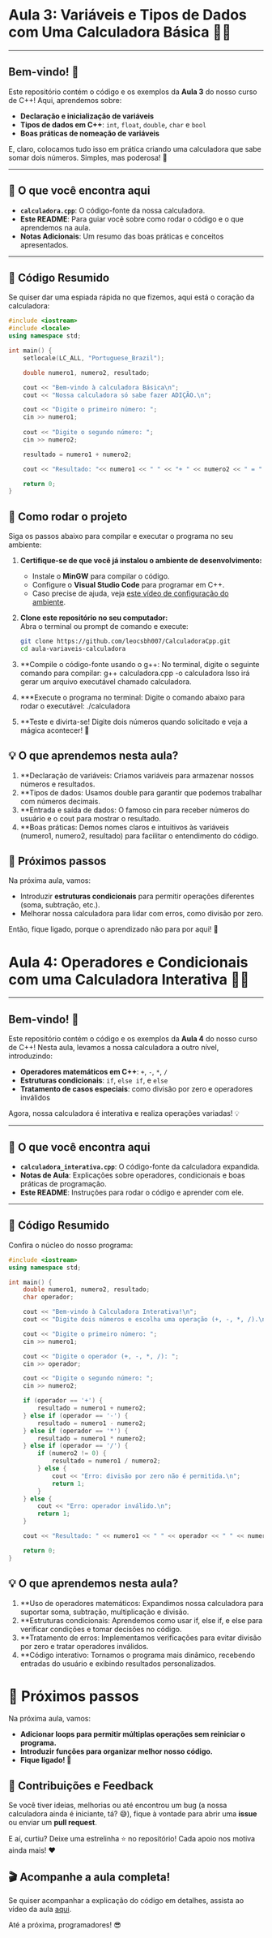 ﻿# **Aula 3: Variáveis e Tipos de Dados com Uma Calculadora Básica** 🎥🧮  

---

## **Bem-vindo! 👋**  
Este repositório contém o código e os exemplos da **Aula 3** do nosso curso de C++! Aqui, aprendemos sobre:  
- **Declaração e inicialização de variáveis**  
- **Tipos de dados em C++**: `int`, `float`, `double`, `char` e `bool`  
- **Boas práticas de nomeação de variáveis**  

E, claro, colocamos tudo isso em prática criando uma calculadora que sabe somar dois números. Simples, mas poderosa! 💪  

---

## **📂 O que você encontra aqui**  
- **`calculadora.cpp`**: O código-fonte da nossa calculadora.  
- **Este README**: Para guiar você sobre como rodar o código e o que aprendemos na aula.  
- **Notas Adicionais**: Um resumo das boas práticas e conceitos apresentados.  

---

## **📜 Código Resumido**  
Se quiser dar uma espiada rápida no que fizemos, aqui está o coração da calculadora:  
```cpp
#include <iostream>
#include <locale>
using namespace std;

int main() {
    setlocale(LC_ALL, "Portuguese_Brazil");

    double numero1, numero2, resultado;   

    cout << "Bem-vindo à calculadora Básica\n";
    cout << "Nossa calculadora só sabe fazer ADIÇÃO.\n";    

    cout << "Digite o primeiro número: ";
    cin >> numero1;    
    
    cout << "Digite o segundo número: ";
    cin >> numero2;

    resultado = numero1 + numero2;

    cout << "Resultado: "<< numero1 << " " << "+ " << numero2 << " = " << resultado;

    return 0;
}
```
## **🚀 Como rodar o projeto**  
Siga os passos abaixo para compilar e executar o programa no seu ambiente:

1. **Certifique-se de que você já instalou o ambiente de desenvolvimento:**  
   - Instale o **MinGW** para compilar o código.  
   - Configure o **Visual Studio Code** para programar em C++.  
   - Caso precise de ajuda, veja [este vídeo de configuração do ambiente](https://youtu.be/G6xZPDyIOGg?si=7YbG8BEMys9wDRpq).

2. **Clone este repositório no seu computador:**  
   Abra o terminal ou prompt de comando e execute:  
   ```bash
   git clone https://github.com/leocsbh007/CalculadoraCpp.git
   cd aula-variaveis-calculadora

3. **Compile o código-fonte usando o g++:
    No terminal, digite o seguinte comando para compilar:
    g++ calculadora.cpp -o calculadora
    Isso irá gerar um arquivo executável chamado calculadora.

4. ***Execute o programa no terminal:
    Digite  o comando abaixo para rodar o executável:
    ./calculadora
   
6. **Teste e divirta-se!
Digite dois números quando solicitado e veja a mágica acontecer! 🎉


## **💡 O que aprendemos nesta aula?**

1. **Declaração de variáveis: Criamos variáveis para armazenar nossos números e resultados.
2. **Tipos de dados: Usamos double para garantir que podemos trabalhar com números decimais.
3. **Entrada e saída de dados: O famoso cin para receber números do usuário e o cout para mostrar o resultado.
4. **Boas práticas: Demos nomes claros e intuitivos às variáveis (numero1, numero2, resultado) para facilitar o entendimento do código.


## **🔧 Próximos passos**  
Na próxima aula, vamos:  

- Introduzir **estruturas condicionais** para permitir operações diferentes (soma, subtração, etc.).  
- Melhorar nossa calculadora para lidar com erros, como divisão por zero.  

Então, fique ligado, porque o aprendizado não para por aqui! 🚀  



# **Aula 4: Operadores e Condicionais com uma Calculadora Interativa** 🎥🧮  

---

## **Bem-vindo! 👋**  
Este repositório contém o código e os exemplos da **Aula 4** do nosso curso de C++! Nesta aula, levamos a nossa calculadora a outro nível, introduzindo:  
- **Operadores matemáticos em C++**: `+`, `-`, `*`, `/`  
- **Estruturas condicionais**: `if`, `else if`, e `else`  
- **Tratamento de casos especiais**: como divisão por zero e operadores inválidos  

Agora, nossa calculadora é interativa e realiza operações variadas! 💡  

---

## **📂 O que você encontra aqui**  
- **`calculadora_interativa.cpp`**: O código-fonte da calculadora expandida.  
- **Notas de Aula**: Explicações sobre operadores, condicionais e boas práticas de programação.  
- **Este README**: Instruções para rodar o código e aprender com ele.  

---

## **📜 Código Resumido**  
Confira o núcleo do nosso programa:  
```cpp
#include <iostream>
using namespace std;

int main() {
    double numero1, numero2, resultado;
    char operador;

    cout << "Bem-vindo à Calculadora Interativa!\n";
    cout << "Digite dois números e escolha uma operação (+, -, *, /).\n";

    cout << "Digite o primeiro número: ";
    cin >> numero1;

    cout << "Digite o operador (+, -, *, /): ";
    cin >> operador;

    cout << "Digite o segundo número: ";
    cin >> numero2;

    if (operador == '+') {
        resultado = numero1 + numero2;
    } else if (operador == '-') {
        resultado = numero1 - numero2;
    } else if (operador == '*') {
        resultado = numero1 * numero2;
    } else if (operador == '/') {
        if (numero2 != 0) {
            resultado = numero1 / numero2;
        } else {
            cout << "Erro: divisão por zero não é permitida.\n";
            return 1;
        }
    } else {
        cout << "Erro: operador inválido.\n";
        return 1;
    }

    cout << "Resultado: " << numero1 << " " << operador << " " << numero2 << " = " << resultado << "\n";

    return 0;
}
```

## **💡 O que aprendemos nesta aula?**
1. **Uso de operadores matemáticos: Expandimos nossa calculadora para suportar soma, subtração, multiplicação e divisão.
2. **Estruturas condicionais: Aprendemos como usar if, else if, e else para verificar condições e tomar decisões no código.
3. **Tratamento de erros: Implementamos verificações para evitar divisão por zero e tratar operadores inválidos.
4. **Código interativo: Tornamos o programa mais dinâmico, recebendo entradas do usuário e exibindo resultados personalizados.

# **🔧 Próximos passos**
Na próxima aula, vamos:

- **Adicionar loops para permitir múltiplas operações sem reiniciar o programa.**
- **Introduzir funções para organizar melhor nosso código.**
- **Fique ligado! 🚀**


## **📣 Contribuições e Feedback**  
Se você tiver ideias, melhorias ou até encontrou um bug (a nossa calculadora ainda é iniciante, tá? 😅), fique à vontade para abrir uma **issue** ou enviar um **pull request**.  

E aí, curtiu? Deixe uma estrelinha ⭐ no repositório! Cada apoio nos motiva ainda mais! ❤️  

## **🎬 Acompanhe a aula completa!**  
Se quiser acompanhar a explicação do código em detalhes, assista ao vídeo da aula [aqui](https://youtu.be/1AxUryyRA3g?si=Co9xUD2szxiQic6x).  

Até a próxima, programadores! 😎